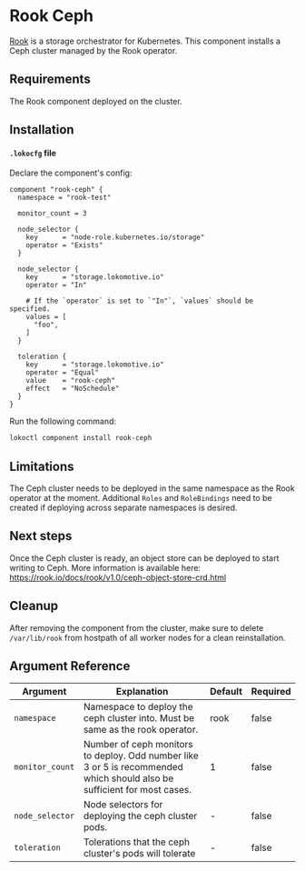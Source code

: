 # Rook Ceph

[Rook](https://rook.io) is a storage orchestrator for Kubernetes. This component installs a Ceph cluster managed by the Rook operator.

## Requirements

The Rook component deployed on the cluster.

## Installation

#### `.lokocfg` file

Declare the component's config:

```
component "rook-ceph" {
  namespace = "rook-test"

  monitor_count = 3

  node_selector {
    key      = "node-role.kubernetes.io/storage"
    operator = "Exists"
  }

  node_selector {
    key      = "storage.lokomotive.io"
    operator = "In"

    # If the `operator` is set to `"In"`, `values` should be specified.
    values = [
      "foo",
    ]
  }

  toleration {
    key      = "storage.lokomotive.io"
    operator = "Equal"
    value    = "rook-ceph"
    effect   = "NoSchedule"
  }
}
```

Run the following command:

```bash
lokoctl component install rook-ceph
```

## Limitations

The Ceph cluster needs to be deployed in the same namespace as the Rook operator at the moment. Additional `Roles` and `RoleBindings` need to be created if deploying across separate namespaces is desired.

## Next steps

Once the Ceph cluster is ready, an object store can be deployed to start writing to Ceph. More information is available here: https://rook.io/docs/rook/v1.0/ceph-object-store-crd.html

## Cleanup

After removing the component from the cluster, make sure to delete `/var/lib/rook` from hostpath of all worker nodes for a clean reinstallation.

## Argument Reference

| Argument | Explanation | Default | Required |
|----------|-------------|---------|----------|
| `namespace` | Namespace to deploy the ceph cluster into. Must be same as the rook operator. | rook | false |
| `monitor_count` | Number of ceph monitors to deploy. Odd number like 3 or 5 is recommended which should also be sufficient for most cases. | 1 | false |
| `node_selector` | Node selectors for deploying the ceph cluster pods. | - | false |
| `toleration` | Tolerations that the ceph cluster's pods will tolerate | - | false |
